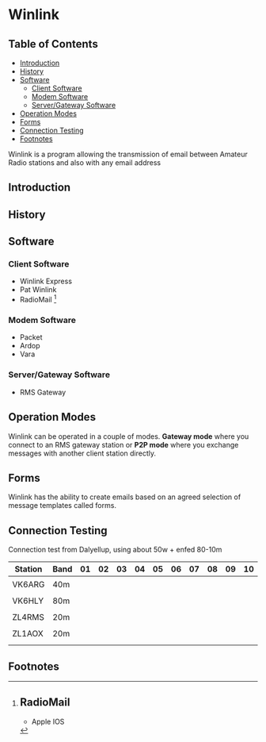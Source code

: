 # Winlink <!-- omit from toc -->

## Table of Contents <!-- omit from toc -->

- [Introduction](#introduction)
- [History](#history)
- [Software](#software)
  - [Client Software](#client-software)
  - [Modem Software](#modem-software)
  - [Server/Gateway Software](#servergateway-software)
- [Operation Modes](#operation-modes)
- [Forms](#forms)
- [Connection Testing](#connection-testing)
- [Footnotes](#footnotes)


Winlink is a program allowing the transmission of email between Amateur Radio stations and also with any email address 

## Introduction

## History

## Software

### Client Software

* Winlink Express
* Pat Winlink
* RadioMail [^1]

### Modem Software

- Packet
- Ardop
- Vara

### Server/Gateway Software

* RMS Gateway

## Operation Modes

Winlink can be operated in a couple of modes. **Gateway mode** where you connect to an RMS gateway station or **P2P mode** where you exchange messages with another client station directly.

## Forms

Winlink has the ability to create emails based on an agreed selection of message templates called forms. 

## Connection Testing

Connection test from Dalyellup, using about 50w + enfed 80-10m

|Station|Band|01|02|03|04|05|06|07|08|09|10|11|12|13|14|15|16|17|18|19|20|21|22|23|
|-------|----|--|--|--|--|--|--|--|--|--|--|--|--|--|--|--|--|--|--|--|--|--|--|--|
|VK6ARG |40m |  |  |  |  |  |  |  |  |  |  |  |  |  |  |  |  |🟢|  |  |  |  |  |  |
|VK6HLY |80m |  |  |  |  |  |  |  |  |  |  |  |  |  |  |  |  |🟡|  |  |  |  |  |  |
|ZL4RMS |20m |  |  |  |  |  |  |  |  |  |  |  |  |  |  |  |  |🟢|  |  |  |  |  |  |
|ZL1AOX |20m |  |  |  |  |  |  |  |  |  |  |  |  |  |  |  |  |🟢|  |  |  |  |  |  |
|       |    |  |  |  |  |  |  |  |  |  |  |  |  |  |  |  |  |  |  |  |  |  |  |  |

## Footnotes
[^1]:
    ## RadioMail

    * Apple IOS

